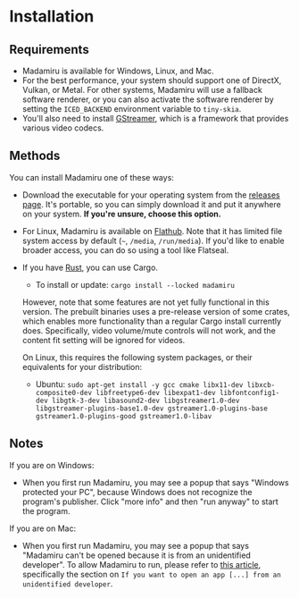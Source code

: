 # Installation
## Requirements
* Madamiru is available for Windows, Linux, and Mac.
* For the best performance, your system should support one of DirectX, Vulkan, or Metal.
  For other systems, Madamiru will use a fallback software renderer,
  or you can also activate the software renderer by setting the `ICED_BACKEND` environment variable to `tiny-skia`.
* You'll also need to install [GStreamer](https://gstreamer.freedesktop.org/download),
  which is a framework that provides various video codecs.

## Methods
You can install Madamiru one of these ways:

* Download the executable for your operating system from the
  [releases page](https://github.com/mtkennerly/madamiru/releases).
  It's portable, so you can simply download it and put it anywhere on your system.
  **If you're unsure, choose this option.**

<!--
* On Windows, you can use [Winget](https://github.com/microsoft/winget-cli).

  * To install: `winget install -e --id mtkennerly.madamiru`
  * To update: `winget upgrade -e --id mtkennerly.madamiru`

* On Windows, you can use [Scoop](https://scoop.sh).

  * To install: `scoop bucket add extras && scoop install madamiru`
  * To update: `scoop update && scoop update madamiru`
-->

* For Linux, Madamiru is available on [Flathub](https://flathub.org/apps/details/com.mtkennerly.madamiru).
  Note that it has limited file system access by default (`~`, `/media`, `/run/media`).
  If you'd like to enable broader access, you can do so using a tool like Flatseal.

* If you have [Rust](https://www.rust-lang.org), you can use Cargo.

  * To install or update: `cargo install --locked madamiru`

  However, note that some features are not yet fully functional in this version.
  The prebuilt binaries uses a pre-release version of some crates,
  which enables more functionality than a regular Cargo install currently does.
  Specifically, video volume/mute controls will not work,
  and the content fit setting will be ignored for videos.

  On Linux, this requires the following system packages, or their equivalents
  for your distribution:

  * Ubuntu: `sudo apt-get install -y gcc cmake libx11-dev libxcb-composite0-dev libfreetype6-dev libexpat1-dev libfontconfig1-dev libgtk-3-dev libasound2-dev libgstreamer1.0-dev libgstreamer-plugins-base1.0-dev gstreamer1.0-plugins-base gstreamer1.0-plugins-good gstreamer1.0-libav`

## Notes
If you are on Windows:

* When you first run Madamiru, you may see a popup that says
  "Windows protected your PC",
  because Windows does not recognize the program's publisher.
  Click "more info" and then "run anyway" to start the program.

If you are on Mac:

* When you first run Madamiru, you may see a popup that says
  "Madamiru can't be opened because it is from an unidentified developer".
  To allow Madamiru to run, please refer to [this article](https://support.apple.com/en-us/102445),
  specifically the section on `If you want to open an app [...] from an unidentified developer`.
